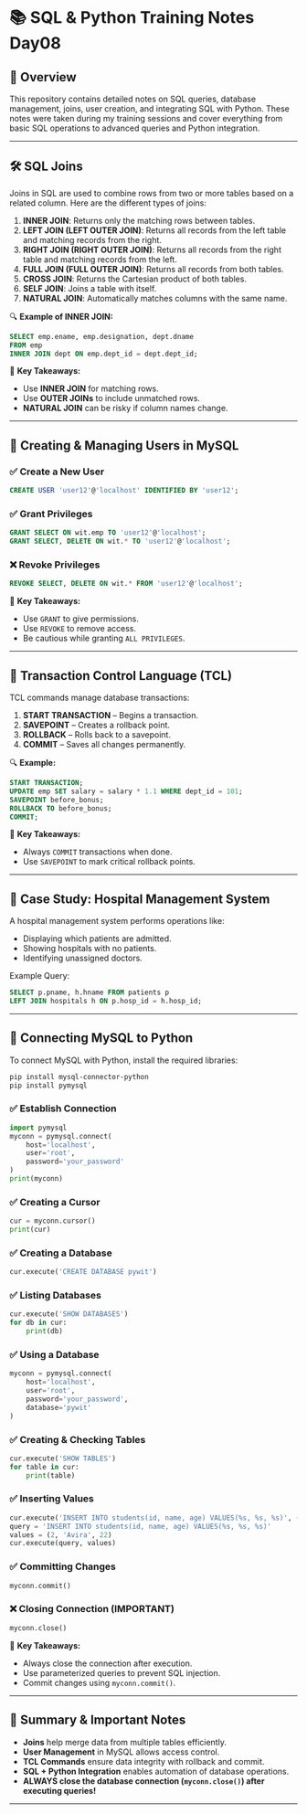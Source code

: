 # 📚 SQL & Python Training Notes Day08

## 🚀 Overview
This repository contains detailed notes on SQL queries, database management, joins, user creation, and integrating SQL with Python. These notes were taken during my training sessions and cover everything from basic SQL operations to advanced queries and Python integration.

---

## 🛠️ SQL Joins
Joins in SQL are used to combine rows from two or more tables based on a related column. Here are the different types of joins:

1. **INNER JOIN**: Returns only the matching rows between tables.
2. **LEFT JOIN (LEFT OUTER JOIN)**: Returns all records from the left table and matching records from the right.
3. **RIGHT JOIN (RIGHT OUTER JOIN)**: Returns all records from the right table and matching records from the left.
4. **FULL JOIN (FULL OUTER JOIN)**: Returns all records from both tables.
5. **CROSS JOIN**: Returns the Cartesian product of both tables.
6. **SELF JOIN**: Joins a table with itself.
7. **NATURAL JOIN**: Automatically matches columns with the same name.

🔍 **Example of INNER JOIN:**
```sql
SELECT emp.ename, emp.designation, dept.dname
FROM emp
INNER JOIN dept ON emp.dept_id = dept.dept_id;
```

📝 **Key Takeaways:**
- Use **INNER JOIN** for matching rows.
- Use **OUTER JOINs** to include unmatched rows.
- **NATURAL JOIN** can be risky if column names change.

---

## 🔐 Creating & Managing Users in MySQL

### ✅ Create a New User
```sql
CREATE USER 'user12'@'localhost' IDENTIFIED BY 'user12';
```
### ✅ Grant Privileges
```sql
GRANT SELECT ON wit.emp TO 'user12'@'localhost';
GRANT SELECT, DELETE ON wit.* TO 'user12'@'localhost';
```
### ❌ Revoke Privileges
```sql
REVOKE SELECT, DELETE ON wit.* FROM 'user12'@'localhost';
```

📝 **Key Takeaways:**
- Use `GRANT` to give permissions.
- Use `REVOKE` to remove access.
- Be cautious while granting `ALL PRIVILEGES`.

---

## 🔄 Transaction Control Language (TCL)
TCL commands manage database transactions:
1. **START TRANSACTION** – Begins a transaction.
2. **SAVEPOINT** – Creates a rollback point.
3. **ROLLBACK** – Rolls back to a savepoint.
4. **COMMIT** – Saves all changes permanently.

🔍 **Example:**
```sql
START TRANSACTION;
UPDATE emp SET salary = salary * 1.1 WHERE dept_id = 101;
SAVEPOINT before_bonus;
ROLLBACK TO before_bonus;
COMMIT;
```

📝 **Key Takeaways:**
- Always `COMMIT` transactions when done.
- Use `SAVEPOINT` to mark critical rollback points.

---

## 🏥 Case Study: Hospital Management System
A hospital management system performs operations like:
- Displaying which patients are admitted.
- Showing hospitals with no patients.
- Identifying unassigned doctors.

Example Query:
```sql
SELECT p.pname, h.hname FROM patients p
LEFT JOIN hospitals h ON p.hosp_id = h.hosp_id;
```

---

## 🐍 Connecting MySQL to Python
To connect MySQL with Python, install the required libraries:
```bash
pip install mysql-connector-python
pip install pymysql
```
### ✅ Establish Connection
```python
import pymysql
myconn = pymysql.connect(
    host='localhost',
    user='root',
    password='your_password'
)
print(myconn)
```
### ✅ Creating a Cursor
```python
cur = myconn.cursor()
print(cur)
```
### ✅ Creating a Database
```python
cur.execute('CREATE DATABASE pywit')
```
### ✅ Listing Databases
```python
cur.execute('SHOW DATABASES')
for db in cur:
    print(db)
```

### ✅ Using a Database
```python
myconn = pymysql.connect(
    host='localhost',
    user='root',
    password='your_password',
    database='pywit'
)
```

### ✅ Creating & Checking Tables
```python
cur.execute('SHOW TABLES')
for table in cur:
    print(table)
```

### ✅ Inserting Values
```python
cur.execute('INSERT INTO students(id, name, age) VALUES(%s, %s, %s)', (1, 'Sakshi', 20))
query = 'INSERT INTO students(id, name, age) VALUES(%s, %s, %s)'
values = (2, 'Avira', 22)
cur.execute(query, values)
```
### ✅ Committing Changes
```python
myconn.commit()
```
### ❌ Closing Connection (IMPORTANT)
```python
myconn.close()
```

📝 **Key Takeaways:**
- Always close the connection after execution.
- Use parameterized queries to prevent SQL injection.
- Commit changes using `myconn.commit()`.

---

## 🎯 Summary & Important Notes
- **Joins** help merge data from multiple tables efficiently.
- **User Management** in MySQL allows access control.
- **TCL Commands** ensure data integrity with rollback and commit.
- **SQL + Python Integration** enables automation of database operations.
- **ALWAYS close the database connection (`myconn.close()`) after executing queries!**

---
